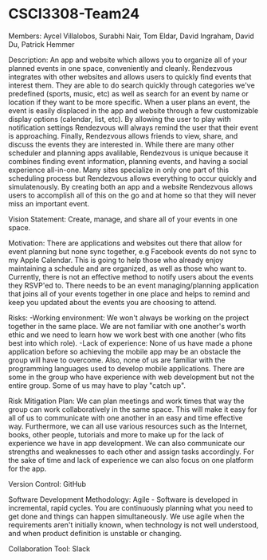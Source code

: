 # CSCI3308-Team24

Members: Aycel Villalobos, Surabhi Nair, Tom Eldar, David Ingraham, David Du, Patrick Hemmer

Description: An app and website which allows you to organize all of your planned events in one space, conveniently and cleanly. Rendezvous integrates with other websites and allows users to quickly find events that interest them. They are able to do search quickly through categories we've predefined (sports, music, etc) as well as search for an event by name or location if they want to be more specific. When a user plans an event, the event is easily displaced in the app and website through a few customizable display options (calendar, list, etc). By allowing the user to play with notification settings Rendezvous will always remind the user that their event is approaching. Finally, Rendezvous allows friends to view, share, and discuss the events they are interested in. 
      While there are many other scheduler and planning apps avalilable, Rendezvous is unique because it combines finding event information, planning events, and having a social experience all-in-one. Many sites specialize in only one part of this scheduling process but Rendezvous allows everything to occur quickly and simulatenously. By creating both an app and a website Rendezvous allows users to accomplish all of this on the go and at home so that they will never miss an important event.  
      
Vision Statement: Create, manage, and share all of your events in one space. 

Motivation: There are applications and websites out there that allow for event planning but none sync together, e.g Facebook events do not sync to my Apple Calendar. This is going to help those who already enjoy maintaining a schedule and are organized, as well as those who want to. Currently, there is not an effective method to notify users about the events they RSVP'ed to. There needs to be an event managing/planning application that joins all of your events together in one place and helps to remind and keep you updated about the events you are choosing to attend. 

Risks:
-Working environment: We won't always be working on the project together in the same place. We are not familiar with one another's worth ethic and we need to learn how we work best with one another (who fits best into which role).
-Lack of experience: None of us have made a phone application before so achieving the mobile app may be an obstacle the group will have to overcome. Also, none of us are familiar with the programming languages used to develop mobile applications. There are some in the group who have experience with web development but not the entire group. Some of us may have to play "catch up".


Risk Mitigation Plan:	We can plan meetings and work times that way the group can work collaboratively in the same space. This will make it easy for all of us to communicate with one another in an easy and time effective way. Furthermore, we can all use various resources such as the Internet, books, other people, tutorials and more to make up for the lack of experience we have in app development. We can also communicate our strengths and weaknesses to each other and assign tasks accordingly. For the sake of time and lack of experience we can also focus on one platform for the app. 

Version Control: GitHub

Software Development Methodology: Agile - Software is developed in incremental, rapid cycles. You are continuously planning what you need to get done and things can happen simultaneously. We use agile when the requirements aren't initially known, when technology is not well understood, and when product definition is unstable or changing. 

Collaboration Tool: Slack
